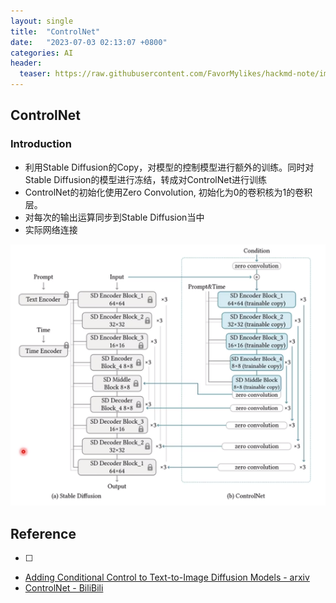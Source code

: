 ```yaml
---
layout: single
title:  "ControlNet"
date:   "2023-07-03 02:13:07 +0800"
categories: AI
header:
  teaser: https://raw.githubusercontent.com/FavorMylikes/hackmd-note/img/img20230703021424.png
---
```


## ControlNet

### Introduction

- 利用Stable Diffusion的Copy，对模型的控制模型进行额外的训练。同时对Stable Diffusion的模型进行冻结，转成对ControlNet进行训练
- ControlNet的初始化使用Zero Convolution, 初始化为0的卷积核为1的卷积层。
- 对每次的输出运算同步到Stable Diffusion当中
- 实际网络连接
<img src="https://raw.githubusercontent.com/FavorMylikes/hackmd-note/img/img20230703021632.png" alt="20230703021632"/>

## Reference

- [ ]
- [Adding Conditional Control to Text-to-Image Diffusion Models - arxiv](https://arxiv.org/pdf/2302.05543.pdf)
- [ControlNet - BiliBili](https://www.bilibili.com/video/BV13x4y1w7k1/?spm_id_from=333.337.search-card.all.click&vd_source=fd373f40f4a1d2e059be533c5b77797f)